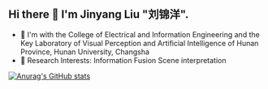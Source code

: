 ## Hi there 👋 I'm Jinyang Liu "刘锦洋".
- 🌱 I'm with the College of Electrical and Information Engineering and the Key Laboratory of Visual Perception and Artificial Intelligence of Hunan Province, Hunan University, Changsha
- 🔭 Research Interests:
     Information Fusion
     Scene interpretation

[![Anurag's GitHub stats](https://github-readme-stats.vercel.app/api?username=1318133&show_icons=true&theme=radical)](https://github.com/1318133/github-readme-stats)

<!--
**1318133/1318133** is a ✨ _special_ ✨ repository because its `README.md` (this file) appears on your GitHub profile.

Here are some ideas to get you started:

- 🔭 I’m currently working on ...
- 🌱 I’m currently learning ...
- 👯 I’m looking to collaborate on ...
- 🤔 I’m looking for help with ...
- 💬 Ask me about ...
- 📫 How to reach me: ...
- 😄 Pronouns: ...
- ⚡ Fun fact: ...
-->
